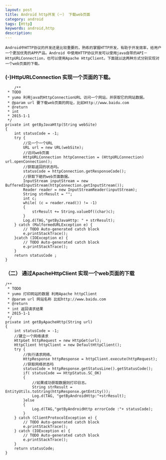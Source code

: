 ```yaml
---
layout: post
title: Android http开发（－） 下载web页面
category: android
tags: [Http]
keywords: android,http
description: 
---
```


    Android中HTTP协议的开发还是比较重要的，熟练的掌握HTTP开发，有助于开发效率，给用户一个更加优秀的APP产品。Android 中使用HTTP协议开发可以使用java自带的API－HttpURLConnection，也可以使用Apache HttpClient。下面就以这两种方式分别实现对一个web页面的下载。
    
###         (-)HttpURLConnection 实现一个页面的下载。

       	/**
	 * TODO
	 * yumo 利用java的HttpConnectionURL 访问一个网站，并获取它的网站数据。
	 * @param url 要下载web页面的网址，比如Http://www.baidu.com
	 * @return
	 * int
	 * 2015-1-1
	 */
	private int getByJavaHttp(String webSite)
	{
		int statusCode = -1;
		try {
			//见一个一个URL
			URL url = new URL(webSite);
			//访问web页面
			HttpURLConnection httpConnection = (HttpURLConnection) url.openConnection();
			//获取返回的状态吗。
			statusCode = httpConnection.getResponseCode();
			//获取下砸的web页面数据。
			InputStream inputStream = new BufferedInputStream(httpConnection.getInputStream());
			Reader reader = new InputStreamReader(inputStream);
			String strResult = "";
			int c;
			while( (c = reader.read()) != -1)
			{
				strResult += String.valueOf((char)c);
			}
			Log.d(TAG,"getByJavaHttp: " + strResult);
		} catch (MalformedURLException e) {
			// TODO Auto-generated catch block
			e.printStackTrace();
		}catch (IOException e) {
			// TODO Auto-generated catch block
			e.printStackTrace();
		}
		return statusCode ;
	}
	
### （二） 通过ApacheHttpClient 实现一个web页面的下载

    /**
	 * TODO
	 * yumo 打印网站的数据 利用Apache httpClient
	 * @param url 网站名称 比如http://www.baidu.com
	 * @return
	 * int 返回请求结果
	 * 2015-1-1
	 */
	private int getByApacheHttp(String url) 
	{
		int statusCode = -1;
		//建立一个网络请求
		HttpGet httpRequest = new HttpGet(url);
		HttpClient httpClient = new DefaultHttpClient();
		try {
			//执行请求网络。
			HttpResponse httpResponse = httpClient.execute(httpRequest);
			//获取网络状态吗
			statusCode = httpResponse.getStatusLine().getStatusCode(); 
			if( statusCode == HttpStatus.SC_OK)
			{
				//如果成功获取数据则打印日志。
				String strResult = EntityUtils.toString(httpResponse.getEntity());
				Log.d(TAG, "getByAndroidHttp:"+strResult);
			}else
			{
				Log.d(TAG,"getByAndroidHttp errorCode :"+ statusCode);
			}
		} catch (ClientProtocolException e) {
			// TODO Auto-generated catch block
			e.printStackTrace();
		} catch (IOException e) {
			// TODO Auto-generated catch block
			e.printStackTrace();
		}
		return statusCode;
	}





